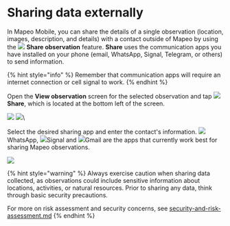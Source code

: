 # Sharing data externally

In Mapeo Mobile, you can share the details of a single observation (location, images, description, and details) with a contact outside of Mapeo by using the ![](../../.gitbook/assets/app\_icons\_share\_35px.png) **Share observation** feature. **Share** uses the communication apps you have installed on your phone (email, WhatsApp, Signal, Telegram, or others) to send information.

{% hint style="info" %}
Remember that communication apps will require an internet connection or cell signal to work.
{% endhint %}

Open the **View observation** screen for the selected observation and tap  ![](../../.gitbook/assets/app\_icons\_share\_35px.png) **Share**, which is located at the bottom left of the screen.&#x20;

![](../../.gitbook/assets/Mm\_Observations\_list\_screen-select\_obs.jpg)  ![](../../.gitbook/assets/Share\_button.jpg)\


Select the desired sharing app and enter the contact's information. ![](../../.gitbook/assets/WhatsApp-logo.png)WhatsApp, ![](../../.gitbook/assets/Signal-logo.png)Signal and ![](../../.gitbook/assets/Gmail-logo.png)Gmail are the apps that currently work best for sharing Mapeo observations.

![](../../.gitbook/assets/Mm\_Share\_observation\_options.jpg)

{% hint style="warning" %}
Always exercise caution when sharing data collected, as observations could include sensitive information about locations, activities, or natural resources. Prior to sharing any data, think through basic security precautions.

For more on risk assessment and security concerns, see [security-and-risk-assessment.md](../essentials-for-a-successful-mapeo-project/security-and-risk-assessment.md "mention")
{% endhint %}

